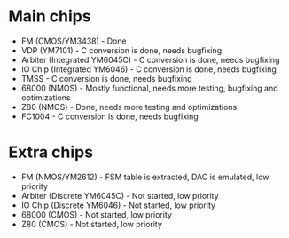 # Main chips

* FM (CMOS/YM3438) - Done
* VDP (YM7101) - C conversion is done, needs bugfixing
* Arbiter (Integrated YM6045C) - C conversion is done, needs bugfixing
* IO Chip (Integrated YM6046) - C conversion is done, needs bugfixing
* TMSS - C conversion is done, needs bugfixing
* 68000 (NMOS) - Mostly functional, needs more testing, bugfixing and optimizations
* Z80 (NMOS) - Done, needs more testing and optimizations
* FC1004 - C conversion is done, needs bugfixing

# Extra chips
* FM (NMOS/YM2612) - FSM table is extracted, DAC is emulated, low priority
* Arbiter (Discrete YM6045C) - Not started, low priority
* IO Chip (Discrete YM6046) - Not started, low priority
* 68000 (CMOS) - Not started, low priority
* Z80 (CMOS) - Not started, low priority
